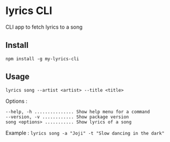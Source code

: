 # lyrics CLI

CLI app to fetch lyrics to a song

## Install
`npm install -g my-lyrics-cli`

## Usage
`lyrics song --artist <artist> --title <title>`

Options :

```$xslt
--help, -h ............... Show help menu for a command
--version, -v ............ Show package version
song <options> ........... Show lyrics of a song
```
Example :
`lyrics song -a "Joji" -t "Slow dancing in the dark"`